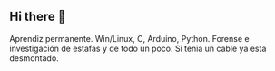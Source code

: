 ## Hi there 👋

<!--
**ciberbull/ciberbull** is a ✨ _special_ ✨ repository because its `README.md` (this file) appears on your GitHub profile.

Here are some ideas to get you started:

- 🔭 I’m currently working on ...
- 🌱 I’m currently learning ...
- 👯 I’m looking to collaborate on ...
- 🤔 I’m looking for help with ...
- 💬 Ask me about ...
- 📫 How to reach me: ...
- 😄 Pronouns: ...
- ⚡ Fun fact: ...
-->
Aprendiz permanente. Win/Linux, C, Arduino, Python. Forense e investigación de estafas y de todo un poco.
Si tenia un cable ya esta desmontado.
